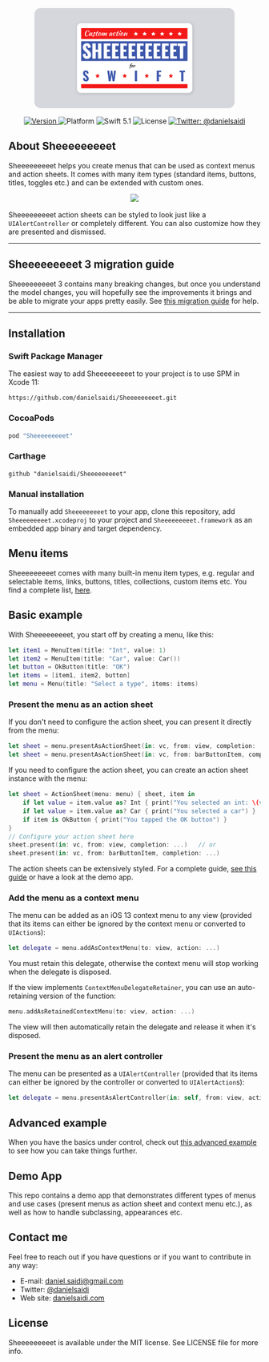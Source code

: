 <p align="center">
    <img src ="Resources/Logo.png" width=400 />
</p>

<p align="center">
    <a href="https://github.com/danielsaidi/Sheeeeeeeeet">
        <img src="https://badge.fury.io/gh/danielsaidi%2FSheeeeeeeeet.svg?style=flat" alt="Version" />
    </a>
    <img src="https://img.shields.io/cocoapods/p/Vandelay.svg?style=flat" alt="Platform" />
    <img src="https://img.shields.io/badge/Swift-5.1-orange.svg" alt="Swift 5.1" />
    <img src="https://badges.frapsoft.com/os/mit/mit.svg?style=flat&v=102" alt="License" />
    <a href="https://twitter.com/danielsaidi">
        <img src="https://img.shields.io/badge/contact-@danielsaidi-blue.svg?style=flat" alt="Twitter: @danielsaidi" />
    </a>
</p>


## <a name="about"></a>About Sheeeeeeeeet

Sheeeeeeeeet helps you create menus that can be used as context menus and action sheets. It comes with many item types (standard items, buttons, titles, toggles etc.) and can be extended with custom ones.

<p align="center">
    <img src ="Resources/Demo.gif" />
</p>

Sheeeeeeeeet action sheets can be styled to look just like a `UIAlertController` or completely different. You can also customize how they are presented and dismissed.



--- 

## **Sheeeeeeeeet 3 migration guide**

Sheeeeeeeeet 3 contains many breaking changes, but once you understand the model changes, you will hopefully see the improvements it brings and be able to migrate your apps pretty easily. See [this migration guide](Migration-Guide) for help.

---


## Installation

### <a name="spm"></a>Swift Package Manager

The easiest way to add Sheeeeeeeeet to your project is to use SPM in Xcode 11:
```
https://github.com/danielsaidi/Sheeeeeeeeet.git
```

### <a name="cocoapods"></a>CocoaPods

```ruby
pod "Sheeeeeeeeet"
```

### <a name="carthage"></a>Carthage

```
github "danielsaidi/Sheeeeeeeeet"
```

### <a name="manual-installation"></a>Manual installation

To manually add `Sheeeeeeeeet` to your app, clone this repository, add `Sheeeeeeeeet.xcodeproj` to your project and `Sheeeeeeeeet.framework` as an embedded app binary and target dependency.


## <a name="item-types"></a>Menu items

Sheeeeeeeeet comes with many built-in menu item types, e.g. regular and selectable items, links, buttons, titles, collections, custom items etc. You find a complete list, [here][Item-Types].


## <a name="basic-example"></a>Basic example

With Sheeeeeeeeet, you start off by creating a menu, like this:

```swift
let item1 = MenuItem(title: "Int", value: 1)
let item2 = MenuItem(title: "Car", value: Car())
let button = OkButton(title: "OK")
let items = [item1, item2, button]
let menu = Menu(title: "Select a type", items: items)
```

### Present the menu as an action sheet

If you don't need to configure the action sheet, you can present it directly from the menu:

```swift
let sheet = menu.presentAsActionSheet(in: vc, from: view, completion: ...)   // or
let sheet = menu.presentAsActionSheet(in: vc, from: barButtonItem, completion: ...)
```

If you need to configure the action sheet, you can create an action sheet instance with the menu:

```swift
let sheet = ActionSheet(menu: menu) { sheet, item in
    if let value = item.value as? Int { print("You selected an int: \(value)") }
    if let value = item.value as? Car { print("You selected a car") }
    if item is OkButton { print("You tapped the OK button") }
}
// Configure your action sheet here
sheet.present(in: vc, from: view, completion: ...)   // or
sheet.present(in: vc, from: barButtonItem, completion: ...)
```

The action sheets can be extensively styled. For a complete guide, [see this guide][Appearance] or have a look at the demo app.


### Add the menu as a context menu

The menu can be added as an iOS 13 context menu to any view (provided that its items can either be ignored by the context menu or converted to `UIAction`s):

```swift
let delegate = menu.addAsContextMenu(to: view, action: ...)
```

You must retain this delegate, otherwise the context menu will stop working when the delegate is disposed.

If the view implements `ContextMenuDelegateRetainer`, you can use an auto-retaining version of the function:

```swift
menu.addAsRetainedContextMenu(to: view, action: ...)
```

The view will then automatically retain the delegate and release it when it's disposed.


### Present the menu as an alert controller

The menu can be presented as a `UIAlertController` (provided that its items can either be ignored by the controller or converted to `UIAlertAction`s):

```swift
let delegate = menu.presentAsAlertController(in: self, from: view, action: ...)
```


## <a name="advanced-example"></a>Advanced example

When you have the basics under control, check out [this advanced example][Advanced-Example] to see how you can take things further.


## Demo App

This repo contains a demo app that demonstrates different types of menus and use cases (present menus as action sheet and context menu etc.), as well as how to handle subclassing, appearances etc.


## Contact me

Feel free to reach out if you have questions or if you want to contribute in any way:

* E-mail: [daniel.saidi@gmail.com](mailto:daniel.saidi@gmail.com)
* Twitter: [@danielsaidi](http://www.twitter.com/danielsaidi)
* Web site: [danielsaidi.com](http://www.danielsaidi.com)


## License

Sheeeeeeeeet is available under the MIT license. See LICENSE file for more info.


[Carthage]: https://github.com/Carthage
[CocoaPods]: http://cocoapods.org
[GitHub]: https://github.com/danielsaidi/Sheeeeeeeeet
[License]: https://github.com/danielsaidi/Sheeeeeeeeet/blob/master/LICENSE
[Pod]: http://cocoapods.org/pods/Sheeeeeeeeet
[SheeeeeeeeetRef]: https://www.youtube.com/watch?v=l1dnqKGuezo

[Advanced-Example]: https://github.com/danielsaidi/Sheeeeeeeeet/blob/master/Readmes/Advanced-Example.md
[Appearance]: https://github.com/danielsaidi/Sheeeeeeeeet/blob/master/Readmes/Appearance.md
[Item-Types]: https://github.com/danielsaidi/Sheeeeeeeeet/blob/master/Readmes/Item-Types.md
[Migration-Guide]: https://github.com/danielsaidi/Sheeeeeeeeet/blob/master/Readmes/Migration-Guide.md
